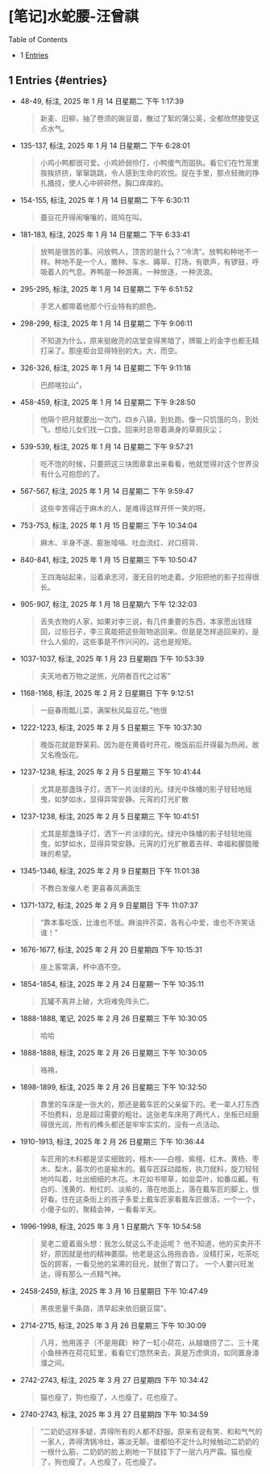 # [笔记]水蛇腰-汪曾祺


<div class="ox-hugo-toc toc has-section-numbers">

<div class="heading">Table of Contents</div>

- <span class="section-num">1</span> [Entries](#entries)

</div>
<!--endtoc-->



## <span class="section-num">1</span> Entries {#entries}

-   48-49, 标注, 2025 年 1 月 14 日星期二 下午 1:17:39

    > 新麦、旧柳，抽了卷须的豌豆苗，散过了絮的蒲公英，全都欣然接受这点水气。

-   135-137, 标注, 2025 年 1 月 14 日星期二 下午 6:28:01

    > 小鸡小鸭都很可爱。小鸡娇弱伶仃，小鸭傻气而固执。看它们在竹笼里挨挨挤挤，窜窜跳跳，令人感到生命的欢悦。捉在手里，那点轻微的挣扎搔挠，使人心中砰砰然，胸口痒痒的。

-   154-155, 标注, 2025 年 1 月 14 日星期二 下午 6:30:11

    > 蚕豆花开得闹嚷嚷的，斑鸠在叫。

-   181-183, 标注, 2025 年 1 月 14 日星期二 下午 6:33:41

    > 放鸭是很苦的事。问放鸭人，顶苦的是什么？“冷清”。放鸭和种地不一样。种地不是一个人，撒种、车水、薅草、打场，有歌声，有锣鼓，呼吸着人的气息。养鸭是一种游离，一种放逐，一种流浪。

-   295-295, 标注, 2025 年 1 月 14 日星期二 下午 6:51:52

    > 手艺人都带着他那个行业特有的颜色。

-   298-299, 标注, 2025 年 1 月 14 日星期二 下午 9:06:11

    > 不知道为什么，原来挺敞亮的店堂变得黑暗了，牌匾上的金字也都无精打采了。那座柜台显得特别的大。大，而空。

-   326-326, 标注, 2025 年 1 月 14 日星期二 下午 9:11:18

    > 巴颜喀拉山”，

-   458-459, 标注, 2025 年 1 月 14 日星期二 下午 9:28:50

    > 他隔个把月就要出一次门，四乡八镇，到处跑。像一只饥饿的鸟，到处飞，想给儿女们找一口食。回来时总带着满身的草屑灰尘；

-   539-539, 标注, 2025 年 1 月 14 日星期二 下午 9:57:21

    > 吃不饱的时候，只要把这三块图章拿出来看看，他就觉得对这个世界没有什么可抱怨的了。

-   567-567, 标注, 2025 年 1 月 14 日星期二 下午 9:59:47

    > 这些辛苦得近于麻木的人，是难得这样开怀一笑的呀。

-   753-753, 标注, 2025 年 1 月 15 日星期三 下午 10:34:04

    > 麻木、半身不遂、膨胀噎嗝、吐血流红、对口搭背、

-   840-841, 标注, 2025 年 1 月 15 日星期三 下午 10:50:47

    > 王四海站起来，沿着承志河，漫无目的地走着。夕阳把他的影子拉得很长。

-   905-907, 标注, 2025 年 1 月 18 日星期六 下午 12:32:03

    > 丢失衣物的人家，如果对李三说，有几件重要的东西，本家愿出钱赎回，过些日子，李三真能把这些赃物追回来。但是是怎样追回来的，是什么人偷的，这些事是不作兴问的。这也是规矩。

-   1037-1037, 标注, 2025 年 1 月 23 日星期四 下午 10:53:39

    > 夫天地者万物之逆旅，光阴者百代之过客”

-   1168-1168, 标注, 2025 年 2 月 2 日星期日 下午 9:12:51

    > 一庭春雨瓢儿菜，满架秋风扁豆花。”他很

-   1222-1223, 标注, 2025 年 2 月 5 日星期三 下午 10:37:30

    > 晚饭花就是野茉莉。因为是在黄昏时开花，晚饭前后开得最为热闹，故又名晚饭花。

-   1237-1238, 标注, 2025 年 2 月 5 日星期三 下午 10:41:44

    > 尤其是那盏珠子灯，洒下一片淡绿的光。绿光中珠幡的影子轻轻地摇曳，如梦如水，显得异常安静。元宵的灯光扩散

-   1237-1238, 标注, 2025 年 2 月 5 日星期三 下午 10:41:51

    > 尤其是那盏珠子灯，洒下一片淡绿的光。绿光中珠幡的影子轻轻地摇曳，如梦如水，显得异常安静。元宵的灯光扩散着吉祥、幸福和朦胧暧昧的希望。

-   1345-1346, 标注, 2025 年 2 月 9 日星期日 下午 11:01:38

    > 不教白发催人老 更喜春风满面生

-   1371-1372, 标注, 2025 年 2 月 9 日星期日 下午 11:07:37

    > “靠本事吃饭，比谁也不低。麻油拌芥菜，各有心中爱，谁也不许笑话谁！”

-   1676-1677, 标注, 2025 年 2 月 20 日星期四 下午 10:15:31

    > 座上客常满，杯中酒不空。

-   1854-1854, 标注, 2025 年 2 月 24 日星期一 下午 10:35:11

    > 瓦罐不离井上破，大将难免阵头亡。

-   1888-1888, 笔记, 2025 年 2 月 26 日星期三 下午 10:30:05

    > 哈哈

-   1888-1888, 标注, 2025 年 2 月 26 日星期三 下午 10:30:05

    > 袼褙，

-   1898-1899, 标注, 2025 年 2 月 26 日星期三 下午 10:32:50

    > 靠里的车床是一张大的，那还是戴车匠的父亲留下的。老一辈人打东西不怕费料，总是超过需要的粗壮。这张老车床用了两代人，坐板已经磨得很光润，所有的榫头都还是牢牢实实的，没有一点活动。

-   1910-1913, 标注, 2025 年 2 月 26 日星期三 下午 10:36:44

    > 车匠用的木料都是坚实细致的，檀木——白檀、紫檀、红木、黄杨、枣木、梨木，最次的也是榆木的。戴车匠踩动踏板，执刀就料，旋刀轻轻地吟叫着，吐出细细的木花。木花如书带草，如韭菜叶，如番瓜瓤，有白的、浅黄的、粉红的、淡紫的，落在地面上，落在戴车匠的脚上，很好看。住在这条街上的孩子多爱上戴车匠家看戴车匠做活，一个一个，小傻子似的，聚精会神，一看看半天。

<!--listend-->

-   1996-1998, 标注, 2025 年 3 月 1 日星期六 下午 10:54:58

    > 吴老二蹙着眉头想：我怎么就这么不走运呢？ 他不知道，他的买卖开不好，原因就是他的精神萎靡。他老是这么拖拖沓沓，没精打采，吃茶吃饭的顾客，一看见他的呆滞的目光，就倒了胃口了。 一个人要兴旺发达，得有那么一点精气神。

-   2458-2459, 标注, 2025 年 3 月 16 日星期日 下午 10:47:49

    > 黑夜思量千条路，清早起来依旧磨豆腐”。

-   2714-2715, 标注, 2025 年 3 月 26 日星期三 下午 10:30:09

    > 八月，他用莲子（不是用藕）种了一缸小荷花，从越塘捞了二、三十尾小鱼秧养在荷花缸里，看看它们悠然来去，真是万虑俱消，如同置身濠濮之间。

-   2742-2743, 标注, 2025 年 3 月 27 日星期四 下午 10:34:42

    > 猫也瘦了，狗也瘦了，人也瘦了，花也瘦了。

-   2740-2743, 标注, 2025 年 3 月 27 日星期四 下午 10:34:59

    > ”二奶奶这样多疑，弄得所有的人都不舒服。原来有说有笑、和和气气的一家人，弄得清锅冷灶，寡淡无聊。谁都怕不定什么时候触动二奶奶的一根什么筋，二奶奶的脸上刷地一下就挂下了一层六月严霜。猫也瘦了，狗也瘦了，人也瘦了，花也瘦了。

